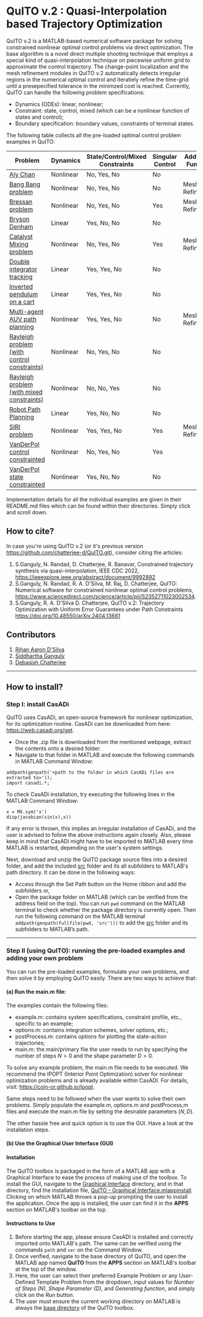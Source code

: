 # QuITO v.2 : Quasi-Interpolation based Trajectory Optimization 
 
QuITO v.2 is a MATLAB-based numerical software package for solving constrained nonlinear optimal control problems via direct optimization. The base algorithm is a novel direct multiple shooting technique that employs a special kind of quasi-interpolation technique on piecewise uniform grid to approximate the control trajectory. The change-point localization and the mesh refinement modules in QuITO v.2 automatically detects irregular regions in the numerical optimal control and iteratiely refine the time-grid until a presepecified tolerance in the minimzed cost is reached. Currently, QuITO can handle the following problem specifications: 

* Dynamics (ODEs): linear, nonlinear;
* Constraint: state, control, mixed (which can be a nonlinear function of states and control);
* Boundary specification: boundary values, constraints of terminal states.

The following table collects all the pre-loaded optimal control problem examples in QuITO:

| Problem | Dynamics | State/Control/Mixed Constraints | Singular Control | Additional Function |
| ------------- | ------------- | -------------------- | ---------------- | ------------------- |
| [Aly Chan](./examples/Aly%20Chan/)  | Nonlinear  |       No, Yes, No   | No | |
| [Bang Bang problem](./examples/Bang%20Bang%20problem)  | Nonlinear  |       No, Yes, No   | No | Mesh Refinement |
| [Bressan problem](./examples/Bressan%20problem)  | Nonlinear  |       No, Yes, No   | Yes | Mesh Refinement |
| [Bryson Denham](./examples/Bryson%20Denham/)  | Linear  |    Yes, No, No   | No | |
| [Catalyst Mixing problem](./examples/Catalyst%20mixing%20problem)  | Nonlinear  |       No, Yes, No   | Yes | Mesh Refinement |
| [Double integrator tracking](./examples/Double%20integrator%20tracking/)  | Linear  |    Yes, Yes, No  | No | |       
| [Inverted pendulum on a cart](./examples/Inverted%20pendulum%20on%20a%20cart/)  | Linear  | Yes, Yes, No  | No | |
| [Multi-agent AUV path planning](./examples/AUV%20path%20planning)  | Nonlinear  |       Yes, Yes, No   | No | Mesh Refinement |
| [Rayleigh problem (with control constraints)](./examples/Rayleigh%20problem%20(with%20control%20constraints)/)  | Nonlinear  | No, Yes, No  | No | |
| [Rayleigh problem (with mixed constraints)](./examples/Rayleigh%20problem%20(with%20mixed%20constraints)/)   | Nonlinear  | No, No, Yes | No | |
| [Robot Path Planning](./examples/Robot%20Path%20Planning/)  | Linear  | Yes, No, No  | No | |
| [SIRI problem](./examples/SIRI%20problem)  | Nonlinear  |       Yes, Yes, No   | Yes | Mesh Refinement |
| [VanDerPol control constrainted](./examples/VanDerPol%20control%20constrained/)  | Nonlinear  | No, Yes, No  | Yes | |
| [VanDerPol state constrainted](./examples/VanDerPol%20state%20constrained/)  | Nonlinear  | Yes, No, No  | No | |

Implementation details for all the individual examples are given in their README.md files which can be found within their directories. Simply click and scroll down.

## How to cite?
In case you're using QuITO v.2 (or it's previous version https://github.com/chatterjee-d/QuITO.git), consider citing the articles: 
1) S.Ganguly, N. Randad, D. Chatterjee, R. Banavar, Constrained trajectory synthesis via quasi-interpolation, IEEE CDC 2022, https://ieeexplore.ieee.org/abstract/document/9992892
2) S.Ganguly, N. Randad, R. A. D'Silva, M. Raj, D. Chatterjee, QuITO: Numerical software for constrained nonlinear optimal control problems, https://www.sciencedirect.com/science/article/pii/S2352711023002534.
3) S.Ganguly, R. A. D'Silva D. Chatterjee, QuITO v.2: Trajectory Optimization with Uniform Error Guarantees under Path Constraints https://doi.org/10.48550/arXiv.2404.13681

## Contributors

1) [Rihan Aaron D'Silva](https://sites.google.com/view/rihanaarondsilva)
2) [Siddhartha Ganguly](https://sites.google.com/view/siddhartha-ganguly)
3) [Debasish Chatterjee](https://www.sc.iitb.ac.in/~chatterjee/master/homepage/index.html)

---

## How to install?

### Step I: install CasADi
QuITO uses CasADi, an open-source framework for nonlinear optimization, for its optimization routine. CasADi can be downloaded from here: https://web.casadi.org/get. 
- Once the .zip file is downloaded from the mentioned webpage, extract the contents onto a desired folder.  
- Navigate to that folder in MATLAB and execute the following commands in MATLAB Command Window:
```
addpath(genpath('<path to the folder in which CasADi files are extracted to>'));
import casadi.*;
``` 

To check CasADi installation, try executing the following lines in the MATLAB Command Window:
```
x = MX.sym('x')
disp(jacobian(sin(x),x))
```
If any error is thrown, this implies an irregular installation of CasADi, and the user is advised to follow the above instructions again closely. Also, please keep in mind that CasADi might have to be imported to MATLAB every time MATLAB is restarted, depending on the user's system settings.


Next, download and unzip the QuITO package source files into a  desired folder, and add the included [src](./src/) folder and its all subfolders to MATLAB's path directory. It can be done in the following ways:
- Access through the Set Path button on the Home ribbon and add the subfolders or,
- Open the package folder on MATLAB (which can be verified from the address field on the top). You can run `pwd` command on the MATLAB terminal to check whether the package directory is currently open. Then run the following command on the MATLAB terminal `addpath(genpath(fullfile(pwd, 'src')))` to add the [src](./src) folder and its subfolders to MATLAB’s path.

---

### Step II (using QuITO): running the pre-loaded examples and adding your own problem

You can run the pre-loaded examples, formulate your own problems, and then solve it by employing QuITO easily. There are two ways to achieve that: 

#### (a) Run the main.m file: 

The examples contain the following files: <br>

* example.m: contains system specifications, constraint profile, etc., specific to an example;
* options.m: contains integration schemes, solver options, etc.;
* postProcess.m: contains options for plotting the state-action trajectories;
* main.m: the main/primary file the user needs to run by specifying the number of steps $N>0$ and the shape parameter $D>0$.

To solve any example problem, the main.m file needs to be executed. We recommend the IPOPT (Interior Point Optimization) solver for nonlinear optimization problems and is already available within CasADI. For details, visit: https://coin-or.github.io/Ipopt.

Same steps need to be followed when the user wants to solve their own problems. Simply populate the example.m, options.m and postProcess,m files and execute the main.m file by setting the desirable parameters $(N,D)$. 

The other hassle free and quick option is to use the GUI. Have a look at the installation steps. 


#### (b) Use the Graphical User Interface (GUI)

#### Installation
The QuITO toolbox is packaged in the form of a MATLAB app with a Graphical Interface to ease the process of making use of the toolbox. To install the GUI, navigate to the [Graphical Interface](./Graphical%20Interface/) directory, and in that directory, find the installation file, [QuITO - Graphical Interface.mlappinstall](./Graphical%20Interface/QuITO%20-%20Graphical%20Interface.mlappinstall). Clicking on which MATLAB throws a pop-up prompting the user to install the application. Once the app is installed, the user can find it in the **APPS** section on MATLAB's toolbar on the top. 

#### Instructions to Use
1) Before starting the app, please ensure CasADI is installed and correctly imported onto MATLAB's path. The same can be verified using the commands `path` and `ver` on the Command Window.
2) Once verified, navigate to the base directory of QuITO, and open the MATLAB app named **QuITO** from the **APPS** section on MATLAB's toolbar at the top of the window.
3) Here, the user can select their preferred Example Problem or any User-Defined Template Problem from the dropdown, input values for _Number of Steps (N)_, _Shape Parameter (D)_, and _Generating function_, and simply click on the _Run_ button.
4) The user must ensure the current working directory on MATLAB is always the [base directory](./) of the QuITO toolbox.

